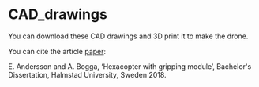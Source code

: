 # CAD_drawings
You can download these CAD drawings and 3D print it to make the drone.

You can cite the article [paper]:

E. Andersson and A. Bogga, ‘Hexacopter with gripping module’, Bachelor's Dissertation, Halmstad University, Sweden 2018.

[paper]: http://www.diva-portal.org/smash/get/diva2:1216528/FULLTEXT02.pdf
